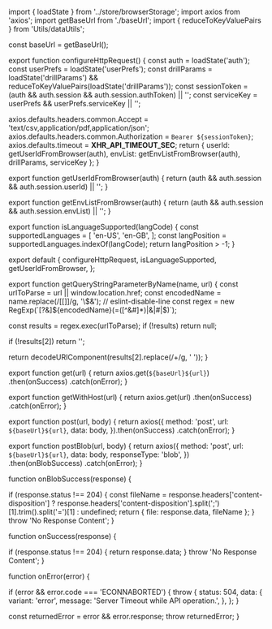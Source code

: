 import { loadState } from '../store/browserStorage';
import axios from 'axios';
import getBaseUrl from './baseUrl';
import { reduceToKeyValuePairs } from 'Utils/dataUtils';

const baseUrl = getBaseUrl();

export function configureHttpRequest() {
  const auth = loadState('auth');
  const userPrefs = loadState('userPrefs');
  const drillParams = loadState('drillParams') && reduceToKeyValuePairs(loadState('drillParams'));
  const sessionToken = (auth && auth.session && auth.session.authToken) || '';
  const serviceKey = userPrefs && userPrefs.serviceKey || '';

  axios.defaults.headers.common.Accept = 'text/csv,application/pdf,application/json';
  axios.defaults.headers.common.Authorization = `Bearer ${sessionToken}`;
  axios.defaults.timeout = __XHR_API_TIMEOUT_SEC__;
  return { userId: getUserIdFromBrowser(auth), envList: getEnvListFromBrowser(auth), drillParams, serviceKey };
}

export function getUserIdFromBrowser(auth) {
  return (auth && auth.session && auth.session.userId) || '';
}

export function getEnvListFromBrowser(auth) {
  return (auth && auth.session && auth.session.envList) || '';
}

export function isLanguageSupported(langCode) {
  const supportedLanguages = [
    'en-US',
    'en-GB',
  ];
  const langPosition = supportedLanguages.indexOf(langCode);
  return langPosition > -1;
}

export default {
  configureHttpRequest,
  isLanguageSupported,
  getUserIdFromBrowser,
};

export function getQueryStringParameterByName(name, url) {
  const urlToParse = url || window.location.href;
  const encodedName = name.replace(/[\[\]]/g, '\\$&'); // eslint-disable-line
  const regex = new RegExp(`[?&]${encodedName}(=([^&#]*)|&|#|$)`);

  const results = regex.exec(urlToParse);
  if (!results) return null;

  if (!results[2]) return '';

  return decodeURIComponent(results[2].replace(/\+/g, ' '));
}


export function get(url) {
  return axios.get(`${baseUrl}${url}`)
    .then(onSuccess)
    .catch(onError);
}

export function getWithHost(url) {
  return axios.get(url)
    .then(onSuccess)
    .catch(onError);
}

export function post(url, body) {
  return axios({
    method: 'post',
    url: `${baseUrl}${url}`,
    data: body,
  }).then(onSuccess)
    .catch(onError);
}

export function postBlob(url, body) {
  return axios({
    method: 'post',
    url: `${baseUrl}${url}`,
    data: body,
    responseType: 'blob',
  })
    .then(onBlobSuccess)
    .catch(onError);
}

function onBlobSuccess(response) {

  if (response.status !== 204) {
    const fileName = response.headers['content-disposition'] ? response.headers['content-disposition'].split(';')[1].trim().split('=')[1] : undefined;
    return { file: response.data, fileName };
  }
  throw 'No Response Content';
}


function onSuccess(response) {

  if (response.status !== 204) {
    return response.data;
  }
  throw 'No Response Content';
}

function onError(error) {

  if (error && error.code === 'ECONNABORTED') {
    throw {
      status: 504,
      data: {
        variant: 'error',
        message: 'Server Timeout while API operation.',
      },
    };
  }

  const returnedError = error && error.response;
  throw returnedError;
}

